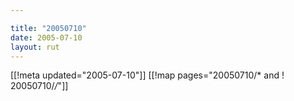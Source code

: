 ```yaml
---

title: "20050710"
date: 2005-07-10
layout: rut
---
```


[[!meta updated="2005-07-10"]]
[[!map pages="20050710/* and ! 20050710/*/*"]]
